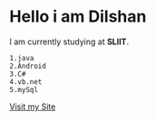 # Hello i am Dilshan


I am currently studying at **SLIIT**.  

	1.java
	2.Android
	3.C#
	4.vb.net
	5.mySql


[Visit my Site](https://github.com/Dilshan97)